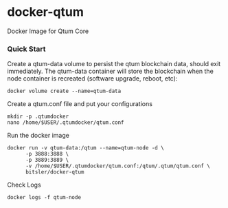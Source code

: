 # docker-qtum
Docker Image for Qtum Core

### Quick Start
Create a qtum-data volume to persist the qtum blockchain data, should exit immediately. The qtum-data container will store the blockchain when the node container is recreated (software upgrade, reboot, etc):
```
docker volume create --name=qtum-data
```
Create a qtum.conf file and put your configurations
```
mkdir -p .qtumdocker
nano /home/$USER/.qtumdocker/qtum.conf
```

Run the docker image
```
docker run -v qtum-data:/qtum --name=qtum-node -d \
      -p 3888:3888 \
      -p 3889:3889 \
      -v /home/$USER/.qtumdocker/qtum.conf:/qtum/.qtum/qtum.conf \
      bitsler/docker-qtum
```

Check Logs
```
docker logs -f qtum-node
```


